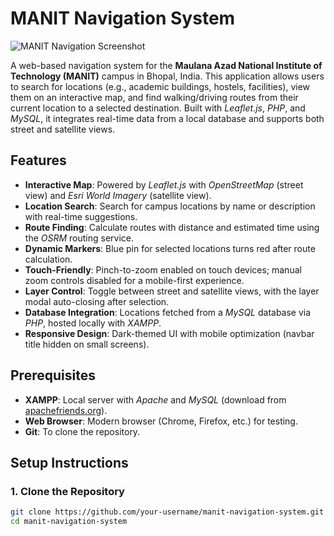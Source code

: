 # MANIT Navigation System

![MANIT Navigation Screenshot]([https://raw.githubusercontent.com/codewithmishra-ashish/smart-campus-navigation/refs/heads/main/manit-navigation.jpeg])

A web-based navigation system for the **Maulana Azad National Institute of Technology (MANIT)** campus in Bhopal, India. This application allows users to search for locations (e.g., academic buildings, hostels, facilities), view them on an interactive map, and find walking/driving routes from their current location to a selected destination. Built with *Leaflet.js*, *PHP*, and *MySQL*, it integrates real-time data from a local database and supports both street and satellite views.

## **Features**
- **Interactive Map**: Powered by *Leaflet.js* with *OpenStreetMap* (street view) and *Esri World Imagery* (satellite view).
- **Location Search**: Search for campus locations by name or description with real-time suggestions.
- **Route Finding**: Calculate routes with distance and estimated time using the *OSRM* routing service.
- **Dynamic Markers**: Blue pin for selected locations turns red after route calculation.
- **Touch-Friendly**: Pinch-to-zoom enabled on touch devices; manual zoom controls disabled for a mobile-first experience.
- **Layer Control**: Toggle between street and satellite views, with the layer modal auto-closing after selection.
- **Database Integration**: Locations fetched from a *MySQL* database via *PHP*, hosted locally with *XAMPP*.
- **Responsive Design**: Dark-themed UI with mobile optimization (navbar title hidden on small screens).

## **Prerequisites**
- **XAMPP**: Local server with *Apache* and *MySQL* (download from [apachefriends.org](https://www.apachefriends.org/)).
- **Web Browser**: Modern browser (Chrome, Firefox, etc.) for testing.
- **Git**: To clone the repository.

## **Setup Instructions**

### 1. Clone the Repository
```bash
git clone https://github.com/your-username/manit-navigation-system.git
cd manit-navigation-system
